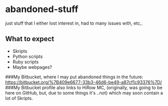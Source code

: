 # abandoned-stuff
just stuff that I either lost interest in, had to many issues with, etc,.


## What to expect
* Skripts
* Python scripts
* Ruby scripts
* Maybe webpages?

###My Bitbucket, where I may put abandoned things in the future: https://bitbucket.org/%7B409e6677-33b3-46d6-be49-a87cf1c93376%7D/
###My Bitbucket profile also links to HiRow MC, (originally, was going to be here on GitHub, but, due to some things it's ..not) which may soon contain a lot of Skripts.
